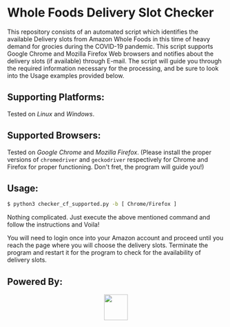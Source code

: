 # Whole Foods Delivery Slot Checker

This repository consists of an automated script which identifies the available Delivery slots from Amazon Whole Foods in this time of heavy demand for grocies during the COVID-19 pandemic. This script supports Google Chrome and Mozilla Firefox Web browsers and notifies about the delivery slots (if available) through E-mail. The script will guide you through the required information necessary for the processing, and be sure to look into the Usage examples provided below.

## Supporting Platforms:

Tested on *Linux* and *Windows*.

## Supported Browsers:

Tested on *Google Chrome* and *Mozilla Firefox*. (Please install the proper versions of `chromedriver` and `geckodriver` respectively for Chrome and Firefox for proper functioning. Don't fret, the program will guide you!)

## Usage:

```sh
$ python3 checker_cf_supported.py -b [ Chrome/Firefox ]
```

Nothing complicated. Just execute the above mentioned command and follow the instructions and Voila! 

You will need to login once into your Amazon account and proceed until you reach the page where you will choose the delivery slots. Terminate the program and restart it for the program to check for the availability of delivery slots.

## Powered By:

<p align="center">
  <a href="https://www.selenium.dev/" target="_blank"><img width="55" height="60" src="https://www.selenium.dev/images/selenium_logo_square_red.png"></a>
</p>
